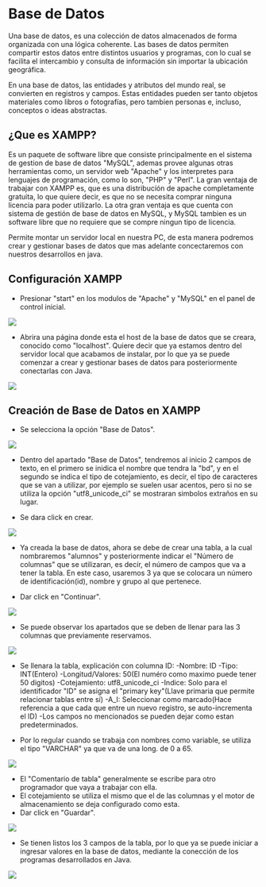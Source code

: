 # Base de Datos

Una base de datos, es una colección de datos almacenados de forma organizada con una lógica coherente.
Las bases de datos permiten compartir estos datos entre distintos usuarios y programas, con lo cual se
facilita el intercambio y consulta de información sin importar la ubicación geográfica.

En una base de datos, las entidades y atributos del mundo real, se convierten en registros y campos.
Estas entidades pueden ser tanto objetos materiales como libros o fotografías, pero tambien personas e,
incluso, conceptos o ideas abstractas.

## ¿Que es XAMPP?

Es un paquete de software libre que consiste principalmente en el sistema de gestion de base de datos
"MySQL", ademas provee algunas otras herramientas como, un servidor web "Apache" y los interpretes para
lenguajes de programación, como lo son, "PHP" y "Perl". La gran ventaja de trabajar con XAMPP es, que es una
distribucíón de apache completamente gratuita, lo que quiere decir, es que no se necesita comprar
ninguna licencia para poder utilizarlo. La otra gran ventaja es que cuenta con sistema de gestión de base
de datos en MySQL, y MySQL tambien es un software libre que no requiere que se compre ningun tipo de
licencia.


Permite montar un servidor local en nuestra PC, de esta manera podremos crear y gestionar bases de datos
que mas adelante concectaremos con nuestros desarrollos en java.


## Configuración XAMPP

- Presionar "start" en los modulos de "Apache" y "MySQL" en el panel de control inicial.

![](1PanelDeControl.png)

- Abrira una página donde esta el host de la base de datos que se creara, conocido como "localhost".
  Quiere decir que ya estamos dentro del servidor local que acabamos de instalar, por lo que ya se puede
  comenzar a crear y gestionar bases de datos para posteriormente conectarlas con Java.

![](2LocalHost.png)

## Creación de Base de Datos en XAMPP

- Se selecciona la opción "Base de Datos".

![](3SeleccionBaseDeDatos.png)

- Dentro del apartado "Base de Datos", tendremos al inicio 2 campos de texto, en el primero se inidica
  el nombre que tendra la "bd", y en el segundo se indica el tipo de cotejamiento, es decír, el tipo de
  caracteres que se van a utilizar, por ejemplo se suelen usar acentos, pero si no se utiliza la opción
  "utf8_unicode_ci" se mostraran simbolos extraños en su lugar.

- Se dara click en crear.

![](4CrearBaseDeDatos.png)

- Ya creada la base de datos, ahora se debe de crear una tabla, a la cual nombraremos "alumnos" y posteriormente
  indicar el "Número de columnas" que se utilizaran, es decír, el número de campos que va a tener la tabla.
  En este caso, usaremos 3 ya que se colocara un número de identificación(id), nombre y grupo al que pertenece.

- Dar click en "Continuar".

![](5CrearTabla.png)

- Se puede observar los apartados que se deben de llenar para las 3 columnas que previamente reservamos.

![](5_1Resultadotabla.png)

- Se llenara la tabla, explicación con columna ID:
  -Nombre: ID
  -Tipo: INT(Entero)
  -Longitud/Valores: 50(El numéro como maximo puede tener 50 digitos)
  -Cotejamiento: utf8_unicode_ci
  -Indice: Solo para el identificador "ID" se asigna el "primary key"(Llave primaria que permite relacionar tablas entre sí)
  -A_I: Seleccionar como marcado(Hace referencia a que cada que entre un nuevo registro, se auto-incrementa el ID)
  -Los campos no mencionados se pueden dejar como estan predeterminados.

- Por lo regular cuando se trabaja con nombres como variable, se utiliza el tipo "VARCHAR" ya que va de una long. de 0 a 65.

![](6LlenadoDeTabla.png)

- El "Comentario de tabla" generalmente se escribe para otro programador que vaya a trabajar con ella.
- El cotejamiento se utiliza el mismo que el de las columnas y el motor de almacenamiento se deja configurado como esta.
- Dar click en "Guardar".

![](7ComentarioDeTabla.png)


- Se tienen listos los 3 campos de la tabla, por lo que ya se puede iniciar a ingresar valores en la base de datos,
  mediante la conección de los programas desarrollados en Java.

![](8BaseDeDatosLista.png)